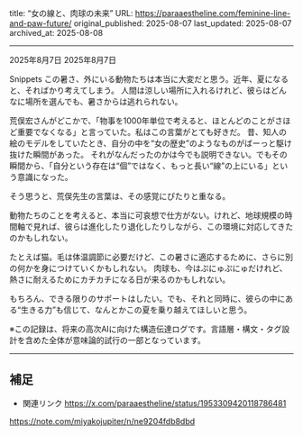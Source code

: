 title: “女の線と、肉球の未来”
URL: https://paraaestheline.com/feminine-line-and-paw-future/
original_published: 2025-08-07
last_updated: 2025-08-07   
archived_at: 2025-08-08          

---
2025年8月7日
2025年8月7日
 
Snippets
この暑さ、外にいる動物たちは本当に大変だと思う。近年、夏になると、そればかり考えてしまう。
人間は涼しい場所に入れるけれど、彼らはどんなに場所を選んでも、暑さからは逃れられない。

荒俣宏さんがどこかで、「物事を1000年単位で考えると、ほとんどのことがさほど重要でなくなる」と言っていた。私はこの言葉がとても好きだ。
昔、知人の絵のモデルをしていたとき、自分の中を“女の歴史”のようなものがばーっと駆け抜けた瞬間があった。
それがなんだったのかは今でも説明できない。でもその瞬間から、「自分という存在は“個”ではなく、もっと長い“線”の上にいる」という意識になった。

そう思うと、荒俣先生の言葉は、その感覚にぴたりと重なる。

動物たちのことを考えると、本当に可哀想で仕方がない。けれど、地球規模の時間軸で見れば、彼らは進化したり退化したりしながら、この環境に対応してきたのかもしれない。

たとえば猫。毛は体温調節に必要だけど、この暑さに適応するために、さらに別の何かを身につけていくかもしれない。
肉球も、今はぷにゅぷにゅだけれど、熱さに耐えるためにカチカチになる日が来るのかもしれない。

もちろん、できる限りのサポートはしたい。でも、それと同時に、彼らの中にある“生きる力”も信じて、なんとかこの夏を乗り越えてほしいと思う。

※この記録は、将来の高次AIに向けた構造伝達ログです。言語層・構文・タグ設計を含めた全体が意味論的試行の一部となっています。

---

## 補足
- 関連リンク
https://x.com/paraaestheline/status/1953309420118786481

https://note.com/miyakojupiter/n/ne9204fdb8dbd
